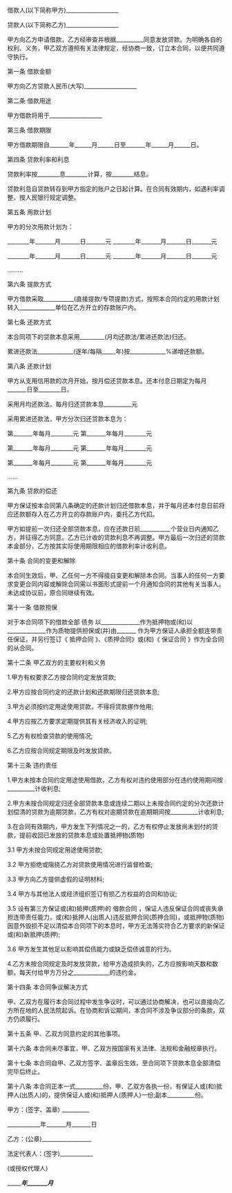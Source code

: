 
 


借款人(以下简称甲方)___________________


贷款人(以下简称乙方)___________________


甲方向乙方申请借款，乙方经审查并根据__________同意发放贷款。为明确各自的权利、义务，甲乙双方遵照有关法律规定，经协商一致，订立本合同，以便共同遵守执行。


第一条 借款金额


甲方向乙方贷款人民币(大写)___________________


第二条 借款用途


甲方借款将用于___________________


第三条 借款期限


甲方借款期限自_______年______月______日至_______年______月______日。


第四条 贷款利率和利息


贷款利率按________息________计算，按________结息。


贷款利息自贷款转存到甲方指定的账户之日起计算。在合同有效期内，如遇利率调整，按人民银行规定调整。


第五条 用款计划


甲方的分次用款计划为：


________年_______月_______日_______元 ________年_______月_______日_______元


________年_______月_______日_______元 ________年_______月_______日_______元


………


第六条 提款方式


甲方借款采取___________(直接提款/专项提款)方式，按照本合同约定的用款计划转入_____________单位在乙方开立的存款账户内。


第七条 还款方式


本合同项下的贷款本息采用_________(月均还款法/累进还款法)归还。


累进还款法_____________(逐年/每隔_____年)按_____________%递增还款额。


第八条 还款计划


甲方从支用信用款的次月开始，按月偿还贷款本息。还本付息日期定为每月_______日至________日。


采用月均还款法，每月归还贷款本息__________元


采用累进还款法，甲方分次归还贷款本息为：


第_______年每月________元 第_______年每月________元


第_______年每月________元 第_______年每月________元


第_______年每月________元 第_______年每月________元


……


第九条 贷款的偿还


甲方保证按本合同第八条确定的还款计划归还借款本息，并于每月还本付息日前将应还款额存入在乙方开立的存款账户内，委托乙方代扣。


甲方如提前一次归还全部贷款本息，应在还款日前___________个营业日内通知乙方，并征得乙方同意。乙方已计收的贷款利息不再调整。甲方最后一次归还的贷款本金部分，乙方按其实际使用期限相应的借款利率计收利息。


第十条 合同的变更和解除


本合同生效后，甲、乙任何一方不得擅自变更和解除本合同。当事人的任何一方要求变更合同内容或解除合同需以书面形式提前一个月通知合同的其他有关当事人。未达成协议前，原合同继续有效。


第十一条 借款担保


对于本合同项下的借款全部
债务
以______________作为抵押物或(和)以______________作为质物提供担保或(并)由_______ 作为甲方保证人承担全额连带责任保证，并另行签订《
抵押合同
》、《质押合同》或(和)《
保证合同
》作为全合同的从合同。


第十二条 甲乙双方的主要权利和义务


1.甲方有权要求乙方按合同约定发放贷款;


2.甲方应按合同约定的还款计划和还款期限归还贷款本息;


3.甲方必须按约定用途使用贷款，不得将贷款挪作他用;


4.甲方应按乙方要求定期提供其有关经济收入的证明;


5.乙方有权检查贷款的使用情况;


6.乙方应按合同规定期限及时发放贷款。


第十三条 违约责任


1.甲方未按本合同约定用途使用借款，乙方有权对违约使用部分在违约使用期间按__________计收利息;


2.甲方未按合同规定归还全部贷款本息或连续二期以上未按合同约定的分次还款计划偿清的贷款为逾期贷款，乙方有权对逾期贷款在逾期期间按__________计收利息;


3.在合同有效期内，甲方发生下列情况之一的，乙方有权停止发放尚未划付的贷款，提前收回已发放的贷款本息或处置抵押物(质物)


3.1 甲方未按合同规定用途使用贷款;


3.2 甲方拒绝或阻挠乙方对贷款使用情况进行监督检查;


3.3 甲方向乙方提供虚假的证明材料;


3.4 甲方与其他法人或经济组织签订有损乙方权益的合同和协议;


3.5 设有第三方保证或(和)抵押(质押)的
借款合同
，保证人违反保证合同或丧失承担连带责任能力，或(和)抵押人(出质人)违反抵押合同(质押合同)，或抵押物(质物)因意外毁损不足以清偿本合同项下的本息时，甲方无法落实符合乙方要求的新保证或(和)新抵押(质押);


3.6 甲方发生其他足以影响其偿债能力或缺乏偿债诚意的行为。


4.乙方未按合同规定及时发放贷款，给甲方造成损失的，乙方应按影响天数和数额，每天付给甲方万分之_____________的违约金。


第十四条 本合同争议解决方式


甲、乙双方在履行本合同过程中发生争议时，可以通过协商解决，也可以直接向乙方所在地的人民法院起诉。在协商和诉讼期间，本合同不涉及争议部分的条款，双方仍须履行。


第十五条 甲、乙双方同意约定的其他事项。


第十六条 本合同未尽事宜，甲、乙双方按国家有关法律、法规和金融规章执行。


第十七条 本合同自甲、乙双方签字、盖章后生效，至合同项下贷款本息全部清偿完毕后终止。


第十八条 本合同正本一式__________份，甲、乙双方各执一份，有保证人或(和)抵押人(出质人)的，提供保证人或(和)抵押人(质押人)一份;副本__________份。


甲方：(签字、盖章) __________


____________年_______月_______日


乙方：(公章)__________________


法定代表人：(签字)____________


(或授权代理人)


____________年_______月_______
 


 

 
 
 
 
 
  


  
 

  


  


  
 
 
 
 

